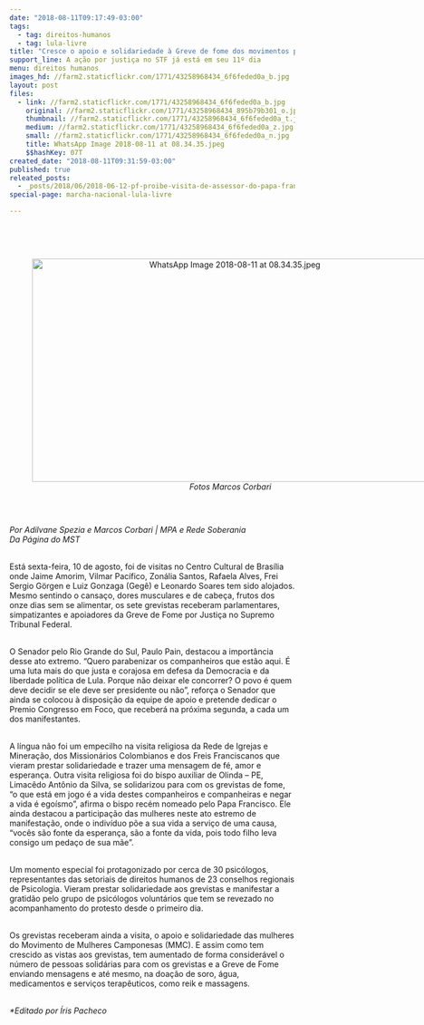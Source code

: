 ```yaml
---
date: "2018-08-11T09:17:49-03:00"
tags:
  - tag: direitos-humanos
  - tag: lula-livre
title: "Cresce o apoio e solidariedade à Greve de fome dos movimentos populares \n\n"
support_line: A ação por justiça no STF já está em seu 11º dia
menu: direitos humanos
images_hd: //farm2.staticflickr.com/1771/43258968434_6f6feded0a_b.jpg
layout: post
files:
  - link: //farm2.staticflickr.com/1771/43258968434_6f6feded0a_b.jpg
    original: //farm2.staticflickr.com/1771/43258968434_895b79b301_o.jpg
    thumbnail: //farm2.staticflickr.com/1771/43258968434_6f6feded0a_t.jpg
    medium: //farm2.staticflickr.com/1771/43258968434_6f6feded0a_z.jpg
    small: //farm2.staticflickr.com/1771/43258968434_6f6feded0a_n.jpg
    title: WhatsApp Image 2018-08-11 at 08.34.35.jpeg
    $$hashKey: 07T
created_date: "2018-08-11T09:31:59-03:00"
published: true
releated_posts:
  - _posts/2018/06/2018-06-12-pf-proibe-visita-de-assessor-do-papa-francisco-a-lula.md
special-page: marcha-nacional-lula-livre

---
```

<p><br />
&nbsp;</p>

<div style="text-align:center">
<figure class="image" style="display:inline-block"><img alt="WhatsApp Image 2018-08-11 at 08.34.35.jpeg" height="394" src="//farm2.staticflickr.com/1771/43258968434_6f6feded0a_b.jpg" width="700" />
<figcaption><em>Fotos Marcos Corbari</em></figcaption>
</figure>
</div>

<p>&nbsp;</p>

<p><em>Por Adilvane Spezia e Marcos Corbari | MPA e Rede Soberania&nbsp;<br />
Da P&aacute;gina do MST&nbsp;</em></p>

<p><br />
Est&aacute; sexta-feira, 10 de agosto, foi de visitas no Centro Cultural de Bras&iacute;lia onde Jaime Amorim, Vilmar Pac&iacute;fico, Zon&aacute;lia Santos, Rafaela Alves, Frei Sergio G&ouml;rgen e Luiz Gonzaga (Geg&ecirc;) e Leonardo Soares tem sido alojados. Mesmo sentindo o cansa&ccedil;o, dores musculares e de cabe&ccedil;a, frutos dos onze dias sem se alimentar, os sete grevistas receberam parlamentares, simpatizantes e apoiadores da Greve de Fome por Justi&ccedil;a no Supremo Tribunal Federal.&nbsp;</p>

<p><br />
O Senador pelo Rio Grande do Sul, Paulo Pain, destacou a import&acirc;ncia desse ato extremo. &ldquo;Quero parabenizar os companheiros que est&atilde;o aqui. &Eacute; uma luta mais do que justa e corajosa em defesa da Democracia e da liberdade pol&iacute;tica de Lula. Porque n&atilde;o deixar ele concorrer? O povo &eacute; quem deve decidir se ele deve ser presidente ou n&atilde;o&rdquo;, refor&ccedil;a o Senador que ainda se colocou &agrave; disposi&ccedil;&atilde;o da equipe de apoio e pretende dedicar o Premio Congresso em Foco, que receber&aacute; na pr&oacute;xima segunda, a cada um dos manifestantes.</p>

<p><br />
A l&iacute;ngua n&atilde;o foi um empecilho na visita religiosa da Rede de Igrejas e Minera&ccedil;&atilde;o, dos Mission&aacute;rios Colombianos e dos Freis Franciscanos que vieram prestar solidariedade e trazer uma mensagem de f&eacute;, amor e esperan&ccedil;a. Outra visita religiosa foi do bispo auxiliar de Olinda &ndash; PE, Limac&ecirc;do Ant&ocirc;nio da Silva, se solidarizou para com os grevistas de fome, &ldquo;o que est&aacute; em jogo &eacute; a vida destes companheiros e companheiras e negar a vida &eacute; ego&iacute;smo&rdquo;, afirma o bispo rec&eacute;m nomeado pelo Papa Francisco. Ele ainda destacou a participa&ccedil;&atilde;o das mulheres neste ato estremo de manifesta&ccedil;&atilde;o, onde o indiv&iacute;duo p&otilde;e a sua vida a servi&ccedil;o de uma causa, &ldquo;voc&ecirc;s s&atilde;o fonte da esperan&ccedil;a, s&atilde;o a fonte da vida, pois todo filho leva consigo um peda&ccedil;o de sua m&atilde;e&rdquo;.&nbsp;</p>

<p><br />
Um momento especial foi protagonizado por cerca de 30 psic&oacute;logos, representantes das setoriais de direitos humanos de 23 conselhos regionais de Psicologia. Vieram prestar solidariedade aos grevistas e manifestar a gratid&atilde;o pelo grupo de psic&oacute;logos volunt&aacute;rios que tem se revezado no acompanhamento do protesto desde o primeiro dia.</p>

<p><br />
Os grevistas receberam ainda a visita, o apoio e solidariedade das mulheres do Movimento de Mulheres Camponesas (MMC). E assim como tem crescido as vistas aos grevistas, tem aumentado de forma consider&aacute;vel o n&uacute;mero de pessoas solid&aacute;rias para com os grevistas e a Greve de Fome enviando mensagens e at&eacute; mesmo, na doa&ccedil;&atilde;o de soro, &aacute;gua, medicamentos e servi&ccedil;os terap&ecirc;uticos, como reik e massagens.&nbsp;</p>

<p><br />
<em>*Editado por &Iacute;ris Pacheco</em></p>
